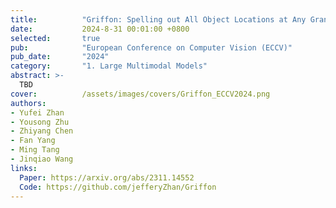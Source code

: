 ```yaml
---
title:          "Griffon: Spelling out All Object Locations at Any Granularity with Large Language Models"
date:           2024-8-31 00:01:00 +0800
selected:       true
pub:            "European Conference on Computer Vision (ECCV)"
pub_date:       "2024"
category:       "1. Large Multimodal Models"
abstract: >-
  TBD
cover:          /assets/images/covers/Griffon_ECCV2024.png
authors:
- Yufei Zhan
- Yousong Zhu
- Zhiyang Chen
- Fan Yang
- Ming Tang
- Jinqiao Wang
links:
  Paper: https://arxiv.org/abs/2311.14552
  Code: https://github.com/jefferyZhan/Griffon
---
```



